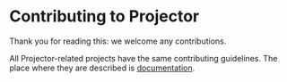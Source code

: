 # Contributing to Projector
Thank you for reading this: we welcome any contributions.

All Projector-related projects have the same contributing guidelines. The place where they are described
is [documentation](https://jetbrains.github.io/projector-client/mkdocs/latest/about/contributing/).
